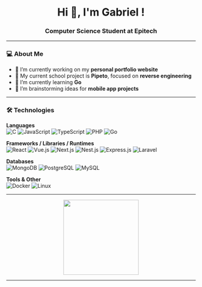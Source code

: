 <h1 align="center">Hi 👋, I'm Gabriel !</h1>
<h3 align="center">Computer Science Student at Epitech</h3>

---

### 💻 About Me
- 🔭 I’m currently working on my **personal portfolio website**
- 🧪 My current school project is **Pipeto**, focused on **reverse engineering**
- 🌱 I’m currently learning **Go**
- 📱 I’m brainstorming ideas for **mobile app projects**

---

### 🛠️ Technologies

**Languages**  
![C](https://img.shields.io/badge/C-00599C?style=flat&logo=c&logoColor=white)
![JavaScript](https://img.shields.io/badge/JavaScript-F7DF1E?style=flat&logo=javascript&logoColor=black)
![TypeScript](https://img.shields.io/badge/TypeScript-3178C6?style=flat&logo=typescript&logoColor=white)
![PHP](https://img.shields.io/badge/PHP-777BB4?style=flat&logo=php&logoColor=white)
![Go](https://img.shields.io/badge/Go-00ADD8?style=flat&logo=go&logoColor=white)

**Frameworks / Libraries / Runtimes**  
![React](https://img.shields.io/badge/React-20232A?style=flat&logo=react&logoColor=61DAFB)
![Vue.js](https://img.shields.io/badge/Vue.js-35495E?style=flat&logo=vue.js&logoColor=4FC08D)
![Next.js](https://img.shields.io/badge/Next.js-000000?style=flat&logo=nextdotjs&logoColor=white)
![Nest.js](https://img.shields.io/badge/Nest.js-E0234E?style=flat&logo=nestjs&logoColor=white)
![Express.js](https://img.shields.io/badge/Express.js-000000?style=flat&logo=express&logoColor=white)
![Laravel](https://img.shields.io/badge/Laravel-FF2D20?style=flat&logo=laravel&logoColor=white)

**Databases**  
![MongoDB](https://img.shields.io/badge/MongoDB-47A248?style=flat&logo=mongodb&logoColor=white)
![PostgreSQL](https://img.shields.io/badge/PostgreSQL-4169E1?style=flat&logo=postgresql&logoColor=white)
![MySQL](https://img.shields.io/badge/MySQL-4479A1?style=flat&logo=mysql&logoColor=white)

**Tools & Other**  
![Docker](https://img.shields.io/badge/Docker-2496ED?style=flat&logo=docker&logoColor=white)
![Linux](https://img.shields.io/badge/Linux-FCC624?style=flat&logo=linux&logoColor=black)

---

<p align="center">
  <img src="https://media.tenor.com/q3Jz_q7JH4cAAAAi/scorbunny-pokemon.gif" width="200px" />
</p>

---

